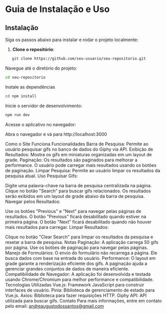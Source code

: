 # Guia de Instalação e Uso

## Instalação

Siga os passos abaixo para instalar e rodar o projeto localmente:

1. **Clone o repositório**:
```bash
   git clone https://github.com/seu-usuario/seu-repositorio.git
```

Navegue até o diretório do projeto:

```bash
cd seu-repositorio
```

Instale as dependências
```bash
cd npm install
```

Inicie o servidor de desenvolvimento:
```bash
npm run dev
```
Acesse o aplicativo no navegador:

Abra o navegador e vá para http://localhost:3000

Como o Site Funciona
Funcionalidades
Barra de Pesquisa: Permite ao usuário pesquisar gifs no banco de dados do Giphy via API.
Exibição de Resultados: Mostra os gifs em miniaturas organizadas em um layout de grade.
Paginação: Os resultados são paginados para melhorar a performance. O usuário pode carregar mais resultados usando os botões de paginação.
Limpar Pesquisa: Permite ao usuário limpar os resultados da pesquisa atual.
Uso
Pesquisar Gifs:

Digite uma palavra-chave na barra de pesquisa centralizada na página.
Clique no botão "Search" para buscar gifs relacionados.
Os resultados serão exibidos em um layout de grade abaixo da barra de pesquisa.
Navegar pelos Resultados:

Use os botões "Previous" e "Next" para navegar pelas páginas de resultados.
O botão "Previous" ficará desabilitado quando estiver na primeira página.
O botão "Next" ficará desabilitado quando não houver mais resultados para carregar.
Limpar Resultados:

Clique no botão "Clear Search" para limpar os resultados da pesquisa e resetar a barra de pesquisa.
Notas
Paginação: A aplicação carrega 50 gifs por página. Use os botões de paginação para navegar pelas páginas.
Manejo de Formulários: O envio do formulário não recarrega a página. Ele busca dados com base na entrada do usuário.
Performance: O layout em grade garante a renderização eficiente dos gifs. A paginação ajuda a gerenciar grandes conjuntos de dados de maneira eficiente.
Compatibilidade de Navegador: A aplicação foi desenvolvida e testada usando Chrome/Chromium para melhor performance e compatibilidade.
Tecnologias Utilizadas
Vue.js: Framework JavaScript para construir interfaces de usuário.
Pinia: Biblioteca de gerenciamento de estado para Vue.js.
Axios: Biblioteca para fazer requisições HTTP.
Giphy API: API utilizada para buscar gifs.
Contato
Para mais informações, entre em contato pelo email: andreaugustodossantos@gmail.com

